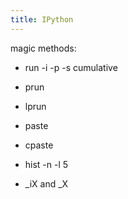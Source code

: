 ```yaml
---
title: IPython
---
```

magic methods:

- run -i -p -s cumulative
- prun
- lprun

- paste
- cpaste
- hist -n -l 5
- _iX and _X
